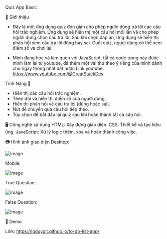 Quiz App Basic

📌 Giới thiệu

- Đây là một ứng dụng quiz đơn giản cho phép người dùng trả lời các câu hỏi trắc nghiệm. Ứng dụng sẽ hiển thị một câu hỏi mỗi lần và cho phép người dùng chọn câu trả lời. Sau khi chọn đáp án, ứng dụng sẽ hiển thị phản hồi xem câu trả lời đúng hay sai. Cuối quiz, người dùng có thể xem điểm số và chơi lại.
  
- Mình đang học và làm quen với JavaScript, tất cả code trong này được mình làm lại từ youtube, đã thêm một vài thứ theo ý riêng của mình dành cho ngày thống nhất đất nước
Link youtube: https://www.youtube.com/@GreatStackDev

Tính Năng 🚀

- Hiển thị các câu hỏi trắc nghiệm.
- Theo dõi và hiển thị điểm số của người dùng.
- Hiển thị phản hồi về câu trả lời (đúng hoặc sai).
- Nút để chuyển qua câu hỏi tiếp theo.
- Tùy chọn để bắt đầu lại quiz sau khi hoàn thành tất cả câu hỏi.
  
🖥️ Công nghệ sử dụng
HTML: Xây dựng giao diện.
CSS: Thiết kế và tạo hiệu ứng.
JavaScript: Xử lý logic thêm, xóa và hoàn thành công việc.

📷 Hình ảnh giao diện
Desktop:

![image](https://github.com/user-attachments/assets/2bc42894-5609-4658-8b59-62462f7bdc90)


Mobile:

![image](https://github.com/user-attachments/assets/b0a6022c-b330-4cec-b6b1-2066f30fb394)

True Question:

![image](https://github.com/user-attachments/assets/4f5c741c-bc0a-4c95-81b2-4cc5826015fd)

False Question:

![image](https://github.com/user-attachments/assets/3c1ea748-f4fe-49b5-8e4c-c6c57b2066fc)

🚀 Demo

Link: https://lqduygit.github.io/to-do-list-app/
